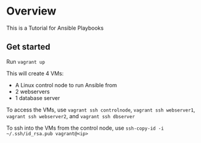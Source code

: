 # Overview
This is a Tutorial for Ansible Playbooks


## Get started

Run `vagrant up`

This will create 4 VMs:

- A Linux control node to run Ansible from
- 2 webservers
- 1 database server

To access the VMs, use `vagrant ssh controlnode`, `vagrant ssh webserver1`, `vagrant ssh webserver2`, and `vagrant ssh dbserver`

To ssh into the VMs from the control node, use `ssh-copy-id -i ~/.ssh/id_rsa.pub vagrant@<ip>`
